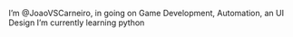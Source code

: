 I’m @JoaoVSCarneiro, in going on Game Development, Automation, an UI Design
 I’m currently learning python

<!---
Kanariohn/Kanariohn is a ✨ special ✨ repository because its `README.md` (this file) appears on your GitHub profile.
You can click the Preview link to take a look at your changes.
--->
